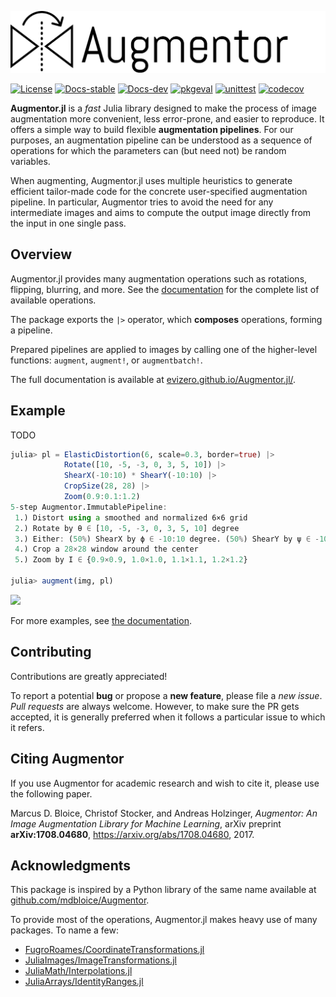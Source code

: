 [![Augmentor](https://raw.githubusercontent.com/JuliaML/FileStorage/master/Augmentor/readme/header.png)](https://evizero.github.io/Augmentor.jl/)

[![License][license-img]][license-url]
[![Docs-stable][docs-stable-img]][docs-stable-url]
[![Docs-dev][docs-dev-img]][docs-dev-url]
[![pkgeval][pkgeval-img]][pkgeval-url]
[![unittest][action-img]][action-url]
[![codecov][codecov-img]][codecov-url]

**Augmentor.jl** is a *fast* Julia library designed to make the process of
image augmentation more convenient, less error-prone, and easier to reproduce.
It offers a simple way to build flexible **augmentation pipelines**. For our
purposes, an augmentation pipeline can be understood as a sequence of
operations for which the parameters can (but need not) be random variables.

When augmenting, Augmentor.jl uses multiple heuristics to generate efficient
tailor-made code for the concrete user-specified augmentation pipeline. In
particular, Augmentor tries to avoid the need for any intermediate images and
aims to compute the output image directly from the input in one single pass.

## Overview

Augmentor.jl provides many augmentation operations such as rotations, flipping,
blurring, and more. See the
[documentation](https://evizero.github.io/Augmentor.jl/stable/operations/) for
the complete list of available operations.

The package exports the `|>` operator, which **composes** operations, forming a
pipeline.

Prepared pipelines are applied to images by calling one of the higher-level
functions: `augment`, `augment!`, or `augmentbatch!`.

The full documentation is available at
[evizero.github.io/Augmentor.jl/](https://evizero.github.io/Augmentor.jl/).

## Example

TODO

```julia
julia> pl = ElasticDistortion(6, scale=0.3, border=true) |>
            Rotate([10, -5, -3, 0, 3, 5, 10]) |>
            ShearX(-10:10) * ShearY(-10:10) |>
            CropSize(28, 28) |>
            Zoom(0.9:0.1:1.2)
5-step Augmentor.ImmutablePipeline:
 1.) Distort using a smoothed and normalized 6×6 grid
 2.) Rotate by θ ∈ [10, -5, -3, 0, 3, 5, 10] degree
 3.) Either: (50%) ShearX by ϕ ∈ -10:10 degree. (50%) ShearY by ψ ∈ -10:10 degree.
 4.) Crop a 28×28 window around the center
 5.) Zoom by I ∈ {0.9×0.9, 1.0×1.0, 1.1×1.1, 1.2×1.2}

julia> augment(img, pl)
```

![](https://evizero.github.io/Augmentor.jl/dev/mnist_preview.gif)

For more examples, see [the documentation](TODO).

## Contributing

Contributions are greatly appreciated!

To report a potential **bug** or propose a **new feature**, please file a *new
issue*. *Pull requests* are always welcome. However, to make sure the PR gets
accepted, it is generally preferred when it follows a particular issue to which
it refers.

## Citing Augmentor

If you use Augmentor for academic research and wish to cite it, please use the
following paper.

Marcus D. Bloice, Christof Stocker, and Andreas Holzinger, *Augmentor: An Image
Augmentation Library for Machine Learning*, arXiv preprint **arXiv:1708.04680**,
<https://arxiv.org/abs/1708.04680>, 2017.

## Acknowledgments

This package is inspired by a Python library of the same name available at
[github.com/mdbloice/Augmentor](https://github.com/mdbloice/Augmentor).

To provide most of the operations, Augmentor.jl makes heavy use of many
packages. To name a few:

- [FugroRoames/CoordinateTransformations.jl](https://github.com/FugroRoames/CoordinateTransformations.jl)
- [JuliaImages/ImageTransformations.jl](https://github.com/JuliaImages/ImageTransformations.jl)
- [JuliaMath/Interpolations.jl](https://github.com/JuliaMath/Interpolations.jl)
- [JuliaArrays/IdentityRanges.jl](https://github.com/JuliaArrays/IdentityRanges.jl)


[license-img]: https://img.shields.io/badge/license-MIT-brightgreen.svg?style=flat
[license-url]: LICENSE.md
[pkgeval-img]: https://juliaci.github.io/NanosoldierReports/pkgeval_badges/A/Augmentor.svg
[pkgeval-url]: https://juliaci.github.io/NanosoldierReports/pkgeval_badges/report.html
[action-img]: https://github.com/Evizero/Augmentor.jl/workflows/Unit%20test/badge.svg
[action-url]: https://github.com/Evizero/Augmentor.jl/actions
[codecov-img]: https://codecov.io/github/Evizero/Augmentor.jl/coverage.svg?branch=master
[codecov-url]: https://codecov.io/github/Evizero/Augmentor.jl?branch=master
[docs-stable-img]: https://img.shields.io/badge/docs-stable-blue.svg
[docs-stable-url]: https://Evizero.github.io/Augmentor.jl/stable
[docs-dev-img]: https://img.shields.io/badge/docs-dev-blue.svg
[docs-dev-url]: https://Evizero.github.io/Augmentor.jl/dev
